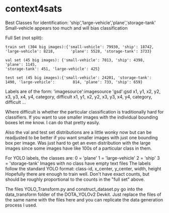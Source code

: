 # context4sats
Best Classes for identification: 'ship','large-vehicle','plane','storage-tank'
Small-vehicle appears too much and will bias classification

Full Set (not split):

	train set (304 big images):{'small-vehicle': 79930, 'ship': 18742, 'large-vehicle': 8218, 		'plane': 5528, 'storage-tank': 3733}

	val set (45 big images): {'small-vehicle': 7013, 'ship': 4398, 'plane': 1145,
	'storage-tank': 451, 'large-vehicle': 425}

	test set (45 big images):{'small-vehicle': 24201, 'storage-tank': 1490, 'large-vehicle': 		814, 'plane': 733, 'ship': 659}


Labels are of the form:
'imagesource':imagesource
'gsd':gsd
x1, y1, x2, y2, x3, y3, x4, y4, category, difficult
x1, y1, x2, y2, x3, y3, x4, y4, category, difficult
...						
	
Where difficult is whether the particular classification is traditionally hard for classifiers.
If you want to use smaller images with the individual bounding boxes let me know. I can do that pretty easily.

Also the val and test set distributions are a little wonky now but can be readjusted to be better if you want smaller images with just one bounding box per image. Was just hard to get an even distribution with the large images since some images have like 100s of a particular class in them. 

For YOLO labels, the classes are:
0 = 'plane'
1 = 'large-vehicle'
2 = 'ship'
3 = 'storage-tank'
Images with no class have empty text files
The labels follow the standard YOLO format: class-id, x_center, y_center, width, height
Hopefully there are enough to train well. Don't have exact counts, but should be roughly proportional to the counts in the "full set" above.

The files YOLO_Transform.py and construct_dataset.py go into the data_transform folder of the DOTA_YOLOv2 Devkit. Just replace the files of the same name with the files here and you can replicate the data generation process I used.
